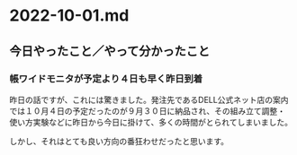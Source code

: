 # 2022-10-01.md

## 今日やったこと／やって分かったこと

### 帳ワイドモニタが予定より４日も早く昨日到着

昨日の話ですが、これには驚きました。発注先であるDELL公式ネット店の案内では１０月４日の予定だったのが９月３０日に納品され、その組み立て調整・使い方実験などに昨日から今日に掛けて、多くの時間がとられてしまいました。  

しかし、それはとても良い方向の番狂わせだったと思います。 


